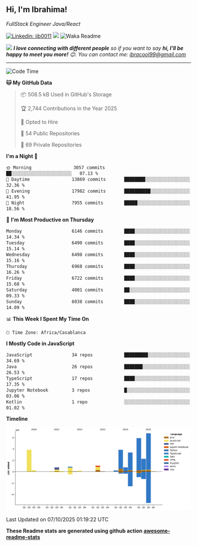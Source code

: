 <h2>Hi, I'm Ibrahima! </h2>
<p><em>FullStack Engineer Java/React
</em></p>


[![Linkedin: iib0011](https://img.shields.io/badge/-iib0011-blue?style=flat-square&logo=Linkedin&logoColor=white&link=https://www.linkedin.com/in/iib0011/)](https://www.linkedin.com/in/iib0011/)
![](https://visitor-badge.glitch.me/badge?page_id=iib0011)
![Waka Readme](https://github.com/iib0011/iib0011/workflows/Waka%20Readme/badge.svg)


<img src="https://media.giphy.com/media/LnQjpWaON8nhr21vNW/giphy.gif" width="60"> <em><b>I love connecting with different people</b> so if you want to say <b>hi, I'll be happy to meet you more!</b> 😊. You can contact me: ibracool99@gmail.com</em>

---
<!--START_SECTION:waka-->
![Code Time](http://img.shields.io/badge/Code%20Time-5%2C517%20hrs%2056%20mins-blue)

**🐱 My GitHub Data** 

> 📦 508.5 kB Used in GitHub's Storage 
 > 
> 🏆 2,744 Contributions in the Year 2025
 > 
> 💼 Opted to Hire
 > 
> 📜 54 Public Repositories 
 > 
> 🔑 69 Private Repositories 
 > 
**I'm a Night 🦉** 

```text
🌞 Morning                3057 commits        ██░░░░░░░░░░░░░░░░░░░░░░░   07.13 % 
🌆 Daytime                13869 commits       ████████░░░░░░░░░░░░░░░░░   32.36 % 
🌃 Evening                17982 commits       ██████████░░░░░░░░░░░░░░░   41.95 % 
🌙 Night                  7955 commits        █████░░░░░░░░░░░░░░░░░░░░   18.56 % 
```
📅 **I'm Most Productive on Thursday** 

```text
Monday                   6146 commits        ████░░░░░░░░░░░░░░░░░░░░░   14.34 % 
Tuesday                  6490 commits        ████░░░░░░░░░░░░░░░░░░░░░   15.14 % 
Wednesday                6498 commits        ████░░░░░░░░░░░░░░░░░░░░░   15.16 % 
Thursday                 6968 commits        ████░░░░░░░░░░░░░░░░░░░░░   16.26 % 
Friday                   6722 commits        ████░░░░░░░░░░░░░░░░░░░░░   15.68 % 
Saturday                 4001 commits        ██░░░░░░░░░░░░░░░░░░░░░░░   09.33 % 
Sunday                   6038 commits        ████░░░░░░░░░░░░░░░░░░░░░   14.09 % 
```


📊 **This Week I Spent My Time On** 

```text
🕑︎ Time Zone: Africa/Casablanca
```

**I Mostly Code in JavaScript** 

```text
JavaScript               34 repos            █████████░░░░░░░░░░░░░░░░   34.69 % 
Java                     26 repos            ███████░░░░░░░░░░░░░░░░░░   26.53 % 
TypeScript               17 repos            ████░░░░░░░░░░░░░░░░░░░░░   17.35 % 
Jupyter Notebook         3 repos             █░░░░░░░░░░░░░░░░░░░░░░░░   03.06 % 
Kotlin                   1 repo              ░░░░░░░░░░░░░░░░░░░░░░░░░   01.02 % 
```



**Timeline**

![Lines of Code chart](https://raw.githubusercontent.com/iib0011/iib0011/master/assets/bar_graph.png)


 Last Updated on 07/10/2025 01:19:22 UTC
<!--END_SECTION:waka-->

**These Readme stats are generated using github action [awesome-readme-stats](https://github.com/iib0011/waka-readme-stats)**
